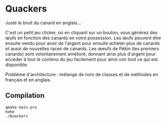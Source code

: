 # Quackers
Juste le bruit du canard en anglais...

C'est un petit jeu clicker, où en cliquant sur un bouton, vous générez des œufs en fonction des canards en votre possession. Les œufs peuvent être ensuite vendu pour avoir de l'argent pour ensuite acheter plus de canards et aussi de nouvelles races de canards.
Les œeufs de Pékin (les premiers canards) sont volontairement amélioré, donnant ainsi plus d'argent pour accèder à tout le contenu du jeu facilement pour ainsi voir tout ce qui est disponible.

Problème d'architecture : mélange de nom de classes et de méthodes en français et en anglais.

## Compilation
```
qmake main.pro
make
./Quackers
```
